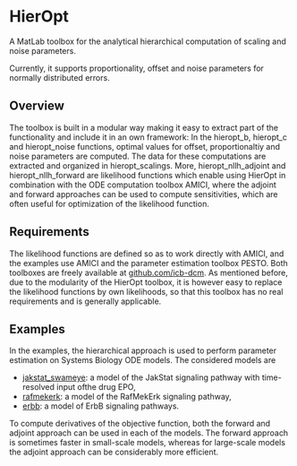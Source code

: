 # HierOpt

A MatLab toolbox for the analytical hierarchical computation of scaling and noise parameters. 

Currently, it supports proportionality, offset and noise parameters for normally distributed errors.

## Overview

The toolbox is built in a modular way making it easy to extract part of the functionality and include it in an own framework:
In the hieropt_b, hieropt_c and hieropt_noise functions, optimal values for offset, proportionaltiy and noise parameters are computed. The data for these computations are extracted and organized in hieropt_scalings. More, hieropt_nllh_adjoint and hieropt_nllh_forward are likelihood functions which enable using HierOpt in combination with the ODE computation toolbox AMICI, where the adjoint and forward approaches can be used to compute sensitivities, which are often useful for optimization of the likelihood function.

## Requirements

The likelihood functions are defined so as to work directly with AMICI, and the examples use AMICI and the parameter estimation toolbox PESTO. Both toolboxes are freely available at [github.com/icb-dcm](https://github.com/icb-dcm).
As mentioned before, due to the modularity of the HierOpt toolbox, it is however easy to replace the likelihood functions by own likelihoods, so that this toolbox has no real requirements and is generally applicable.

## Examples

In the examples, the hierarchical approach is used to perform parameter estimation on Systems Biology ODE models. The considered models are

* [jakstat_swameye](examples/jakstat_swameye): a model of the JakStat signaling pathway with time-resolved input ofthe drug EPO,
* [rafmekerk](examples/rafmekerk): a model of the RafMekErk signaling pathway,
* [erbb](examples/erbb):  a model of ErbB signaling pathways.

To compute derivatives of the objective function, both the forward and adjoint approach can be used in each of the models. The forward approach is sometimes faster in small-scale models, whereas for large-scale models the adjoint approach can be considerably more efficient.